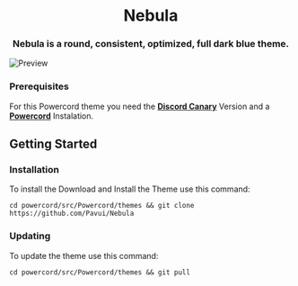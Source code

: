 <h1 align=center> Nebula </h1>
<h3 align=center> Nebula is a round, consistent, optimized, full dark blue theme. </h3>

![Preview](https://i.imgur.com/1BHIE4Z.png)


### Prerequisites

For this Powercord theme you need the [**Discord Canary**](https://discordia.me/en/canary) Version and a [**Powercord**](https://powercord.dev/installation) Instalation.

## Getting Started

### Installation

To install the Download and Install the Theme use this command:

```
cd powercord/src/Powercord/themes && git clone https://github.com/Pavui/Nebula
```

### Updating

To update the theme use this command:

```
cd powercord/src/Powercord/themes && git pull
```
